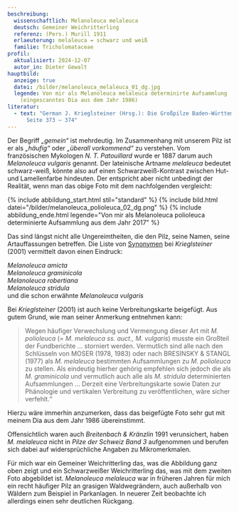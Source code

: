 ```yaml
---
beschreibung:
  wissenschaftlich: Melanoleuca melaleuca
  deutsch: Gemeiner Weichritterling
  referenz: (Pers.) Murill 1911
  erlaeuterung: melaleuca = schwarz und weiß
  familie: Tricholomataceae
profil:
  aktualisiert: 2024-12-07
  autor_in: Dieter Gewalt
hauptbild:
  anzeige: true
  datei: /bilder/melanoleuca_melaleuca_01_dg.jpg
  legende: Von mir als Melanoleuca melaleuca determinirte Aufsammlung
    (eingescanntes Dia aus dem Jahr 1986)
literatur:
  - text: "German J. Krieglsteiner (Hrsg.): Die Großpilze Baden-Württembergs Band 3,
      Seite 373 – 374"
---
```

Der Begriff *„gemein“* ist mehrdeutig. Im Zusammenhang mit unserem Pilz ist er als *„häufig“* oder *„überall vorkommend“* zu verstehen. Vom französischen Mykologen *N. T. Patouillard* wurde er 1887 darum auch *Melanoleuca vulgaris* genannt. Der lateinische Artname *melaleuca* bedeutet schwarz-weiß, könnte also auf einen Schwarzweiß-Kontrast zwischen Hut- und Lamellenfarbe hindeuten. Der entspricht aber nicht unbedingt der Realität, wenn man das obige Foto mit dem nachfolgenden vergleicht:

{% include abbildung_start.html stil="standard" %}
{% include bild.html datei="/bilder/melanoleuca_polioleuca_02_dg.png" %}
{% include abbildung_ende.html legende="Von mir als Melanoleuca polioleuca determinierte Aufsammlung aus dem Jahr 2017" %}

Das sind längst nicht alle Ungereimtheiten, die den Pilz, seine Namen, seine Artauffassungen betreffen. Die Liste von [Synonymen](Synonym "Glossar") bei *Krieglsteiner* (2001) vermittelt davon einen Eindruck:

*Melanoleuca amicta*\
*Melanoleuca graminicola*\
*Melanoleuca robertiana*\
*Melanoleuca stridula*\
und die schon erwähnte *Melanoleuca vulgaris*

Bei *Krieglsteiner* (2001) ist auch keine Verbreitungskarte beigefügt. Aus gutem Grund, wie man seiner Anmerkung entnehmen kann:

> Wegen häufiger Verwechslung und Vermengung dieser Art mit *M. polioleuca* (= *M. melaleuca ss. auct., M. vulgaris*) musste ein Großteil der Fundberichte … storniert werden. Vermutlich sind alle nach den Schlüsseln von MOSER (1978, 1983) oder nach BRESINSKY & STANGL (1977) als *M. melaleuca* bestimmten Aufsammlungen zu *M. polioleuca* zu stellen. Als eindeutig hierher gehörig empfehlen sich jedoch die als *M. graminicola* und vermutlich auch alle als *M. stridula* determinierten Aufsammlungen ... Derzeit eine Verbreitungskarte sowie Daten zur Phänologie und vertikalen Verbreitung zu veröffentlichen, wäre sicher verfehlt.“

Hierzu wäre immerhin anzumerken, dass das beigefügte Foto sehr gut mit meinem Dia aus dem Jahr 1986 übereinstimmt.

Offensichtlich waren auch *Breitenbach & Kränzlin* 1991 verunsichert, haben *M. melaleuca* nicht in *Pilze der Schweiz Band 3* aufgenommen und berufen sich dabei auf widersprüchliche Angaben zu Mikromerkmalen. 

Für mich war ein Gemeiner Weichritterling das, was die Abbildung ganz oben zeigt und ein Schwarzweißer Weichritterling das, was mit dem zweiten Foto abgebildet ist. *Melanoleuca melaleuca* war in früheren Jahren für mich ein recht häufiger Pilz an grasigen Waldwegrändern, auch außerhalb von Wäldern zum Beispiel in Parkanlagen. In neuerer Zeit beobachte ich allerdings einen sehr deutlichen Rückgang.